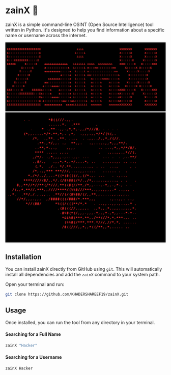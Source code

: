 # zainX 🐺

zainX is a simple command-line OSINT (Open Source Intelligence) tool written in Python. It's designed to help you find information about a specific name or username across the internet.

![My project's user interface](https://raw.githubusercontent.com/KHADERSHAREEF19/zainX/main/banner1.png)
![My project's user interface](https://raw.githubusercontent.com/KHADERSHAREEF19/zainX/main/banner2.png)

## Installation

You can install zainX directly from GitHub using `git`. This will automatically install all dependencies and add the `zainX` command to your system path.

Open your terminal and run:

```bash
git clone https://github.com/KHADERSHAREEF19/zainX.git
```

## Usage

Once installed, you can run the tool from any directory in your terminal.

#### Searching for a Full Name
```bash
zainX "Hacker"
```

#### Searching for a Username
```bash
zainX Hacker
```
